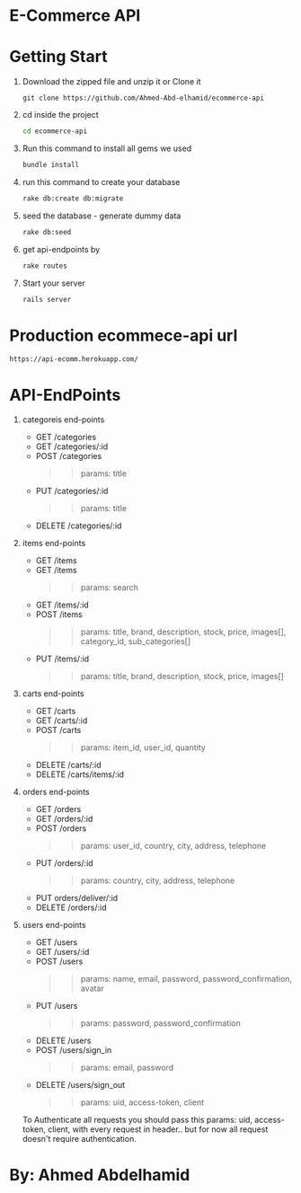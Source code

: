 # E-Commerce API

# Getting Start

1. Download the zipped file and unzip it or Clone it
    ```
    git clone https://github.com/Ahmed-Abd-elhamid/ecommerce-api
    ```
2. cd inside the project
    ```sh
    cd ecommerce-api
    ```
3.  Run this command to install all gems we used
    ```sh
    bundle install
    ```
4. run this command to create your database
    ```sh
    rake db:create db:migrate
    ```
5. seed the database - generate dummy data
    ```sh
    rake db:seed
    ```
6. get api-endpoints by
    ```sh
    rake routes
    ```
7. Start your server
    ```sh
    rails server
    ```

# Production ecommece-api url
    https://api-ecomm.herokuapp.com/

# API-EndPoints

1) categoreis end-points

    * GET       /categories
    * GET       /categories/:id
    * POST      /categories         
        >> params: title
    * PUT       /categories/:id          
        >> params: title
    * DELETE    /categories/:id

2) items end-points

    * GET       /items
    * GET       /items          
        >> params: search
    * GET       /items/:id
    * POST      /items         
        >> params: title, brand, description, stock, price, images[], category_id, sub_categories[]
    * PUT       /items/:id
        >> params: title, brand, description, stock, price, images[] 

3) carts end-points

    * GET       /carts
    * GET       /carts/:id
    * POST      /carts         
        >> params: item_id, user_id, quantity 
    * DELETE    /carts/:id
    * DELETE    /carts/items/:id

4) orders end-points

    * GET       /orders
    * GET       /orders/:id
    * POST      /orders         
        >> params: user_id, country, city, address, telephone
    * PUT      /orders/:id         
        >> params: country, city, address, telephone 
    * PUT    orders/deliver/:id
    * DELETE    /orders/:id

5) users end-points

    * GET       /users
    * GET       /users/:id
    * POST      /users         
        >> params: name, email, password, password_confirmation, avatar
    * PUT      /users         
        >> params: password, password_confirmation
    * DELETE    /users
    * POST      /users/sign_in        
        >> params: email, password
    * DELETE    /users/sign_out
        >> params: uid, access-token, client

    To Authenticate all requests you should pass this params: uid, access-token, client, with every request in header.. but for now all request doesn't require authentication.

# By: Ahmed Abdelhamid

